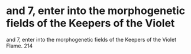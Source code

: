 # and 7, enter into the morphogenetic fields of the Keepers of the Violet

and 7, enter into the morphogenetic fields of the Keepers of the Violet
Flame.
214